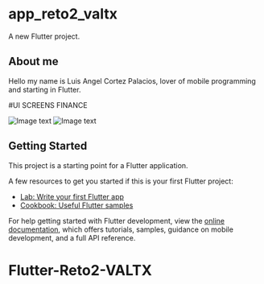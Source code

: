 # app_reto2_valtx

A new Flutter project.
## About me
Hello my name is Luis Angel Cortez Palacios, lover of mobile programming and starting in Flutter.

#UI SCREENS FINANCE

![Image text]('https://github.com/lucho120/Flutter_Reto2_VALTX/aseets/ui_screens/ui_home.png')
![Image text]('https://github.com/lucho120/Flutter_Reto2_VALTX/aseets/ui_screens/ui_cards.png')
## Getting Started

This project is a starting point for a Flutter application.

A few resources to get you started if this is your first Flutter project:

- [Lab: Write your first Flutter app](https://docs.flutter.dev/get-started/codelab)
- [Cookbook: Useful Flutter samples](https://docs.flutter.dev/cookbook)

For help getting started with Flutter development, view the
[online documentation](https://docs.flutter.dev/), which offers tutorials,
samples, guidance on mobile development, and a full API reference.
# Flutter-Reto2-VALTX
